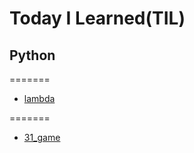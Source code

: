 # Today I Learned(TIL)

## Python

=======
* [lambda](Python/lambda.md)

=======
* [31_game](python/31_gamy.py)
